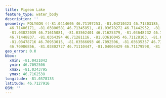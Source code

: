 ```yaml
---
title: Pigeon Lake
feature_type: water_body
description: ''
geometry: POLYGON ((-81.0414605 46.71197253, -81.04210423 46.71303185, -81.04098843
  46.71406171, -81.03800581 46.71345851, -81.03678272 46.71442952, -81.03824185 46.71545936,
  -81.03822039 46.71615081, -81.03562401 46.71625379, -81.03648232 46.71516512, -81.03437947
  46.71448837, -81.0364394 46.71281116, -81.03616045 46.71128103, -81.03489445 46.71028054,
  -81.03478716 46.70953015, -81.03566693 46.7092506, -81.03635357 46.71005984, -81.03772686
  46.70986856, -81.03802727 46.71110447, -81.04004429 46.71179598, -81.0414605 46.71197253))
geo_error: 0.0
bbox:
  xmin: -81.0421042
  ymin: 46.7092506
  xmax: -81.0343795
  ymax: 46.7162538
longitude: -81.0378133
latitude: 46.7127916
OSM: ''
---
```


